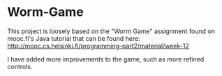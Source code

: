 # Worm-Game

This project is loosely based on the "Worm Game" assignment found on mooc.fi's Java tutorial that can be found here: 
http://mooc.cs.helsinki.fi/programming-part2/material/week-12

I have added more improvements to the game, such as more refined controls.
